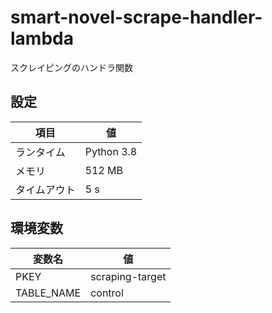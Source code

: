 # smart-novel-scrape-handler-lambda
スクレイピングのハンドラ関数

## 設定
| 項目 | 値 |
| ---- | ---- |
| ランタイム | Python 3.8 |
| メモリ | 512 MB |
| タイムアウト | 5 s |

## 環境変数
| 変数名 | 値 |
| ---- | ---- |
| PKEY | scraping-target |
| TABLE_NAME | control |